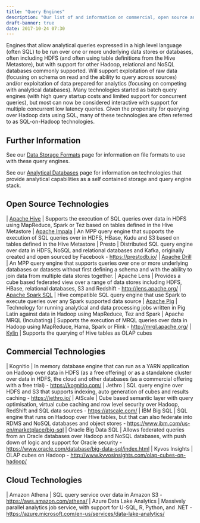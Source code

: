 ```yaml
---
title: "Query Engines"
description: "Our list of and information on commercial, open source and cloud based query engines, including Hive, Impala, Drill, Pig, Kognitio, Jethro, Amazon Athena, Azure Data Lake Analytics and alternatives to these."
draft-banner: true
date: 2017-10-24 07:30
---
```

Engines that allow analytical queries expressed in a high level language (often SQL) to be run over one or more underlying data stores or databases, often including HDFS (and often using table definitions from the Hive Metastore), but with support for other Hadoop, relational and NoSQL databases commonly supported.  Will support exploitation of raw data (focusing on schema on read and the ability to query across sources) and/or exploitation of data prepared for analytics (focusing on competing with analytical databases).  Many technologies started as batch query engines (with high query startup costs and limited support for concurrent queries), but most can now be considered interactive with support for multiple concurrent low latency queries.  Given the propensity for querying over Hadoop data using SQL, many of these technologies are often referred to as SQL-on-Hadoop technologies.
<!--more-->

## Further Information

See our [Data Storage Formats](/tech-categories/data-storage-formats/) page for information on file formats to use with these query engines.

See our [Analytical Databases](/tech-categories/analytical-databases/) page for information on technologies that provide analytical capabilities as a self contained storage and query engine stack.

## Open Source Technologies

| [Apache Hive](/technologies/apache-hive/) | Supports the execution of SQL queries over data in HDFS using MapReduce, Spark or Tez based on tables defined in the Hive Metastore
| [Apache Impala](/technologies/apache-impala/) | An MPP query engine that supports the execution of SQL queries over in HDFS, HBase, Kudu and S3 based on tables defined in the Hive Metastore
| Presto | Distributed SQL query engine over data in HDFS, NoSQL and relational databases and Kafka, originally created and open sourced by Facebook - <https://prestodb.io/>
| [Apache Drill](/technologies/apache-drill/) | An MPP query engine that supports queries over one or more underlying databases or datasets without first defining a schema and with the ability to join data from multiple data stores together.
| Apache Lens | Provides a cube based federated view over a range of data stores including HDFS, HBase, relational databases, S3 and Redshift - <http://lens.apache.org/>
| [Apache Spark SQL](/technologies/apache-spark/spark-sql/) | Hive compatible SQL query engine that use Spark to execute queries over any Spark supported data source
| [Apache Pig](/technologies/apache-pig/) | Technology for running analytical and data processing jobs written in Pig Latin against data in Hadoop using MapReduce, Tez and Spark
| Apache MRQL (Incubating) | Supports the execution of MRQL queries over data in Hadoop using MapReduce, Hama, Spark or Flink - <http://mrql.apache.org/>
| [Kylin](/technologies/apache-kylin/) | Supports the querying of Hive tables as OLAP cubes

## Commercial Technologies

| Kognitio | In memory database engine that can run as a YARN application on Hadoop over data in HDFS (as a free offering) or as a standalone cluster over data in HDFS, the cloud and other databases (as a commercial offering with a free trial) - <https://kognitio.com/>
| Jethro | SQL query engine over HDFS and S3 that supports indexing, auto generation of cubes and results caching - <https://jethro.io/>
| AtScale | Cube based semantic layer with query optimisation, virtual cube caching and row level security over Hadoop, RedShift and SQL data sources - <https://atscale.com/>
| IBM Big SQL | SQL engine that runs on Hadoop over Hive tables, but that can also federate into RDMS and NoSQL databases and object stores  - <https://www.ibm.com/us-en/marketplace/big-sql>
| Oracle Big Data SQL | Allows federated queries from an Oracle databases over Hadoop and NoSQL databases, with push down of logic and support for Oracle security - <https://www.oracle.com/database/big-data-sql/index.html>
| Kyvos Insights | OLAP cubes on Hadoop - <http://www.kyvosinsights.com/olap-cubes-on-hadoop/>

## Cloud Technologies

| Amazon Athena | SQL query service over data in Amazon S3 - <https://aws.amazon.com/athena/>
| Azure Data Lake Analytics | Massively parallel analytics job service, with support for U-SQL, R, Python, and .NET - <https://azure.microsoft.com/en-us/services/data-lake-analytics/>